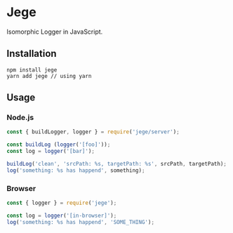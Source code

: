 # Jege
Isomorphic Logger in JavaScript.

## Installation
```
npm install jege
yarn add jege // using yarn
```

## Usage

### Node.js
```js
const { buildLogger, logger } = require('jege/server');

const buildLog (logger('[foo]'));
const log = logger('[bar]');

buildLog('clean', 'srcPath: %s, targetPath: %s', srcPath, targetPath);
log('something: %s has happend', something);
```

### Browser
```js
const { logger } = require('jege');

const log = logger('[in-browser]');
log('something: %s has happend', 'SOME_THING');
```
